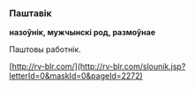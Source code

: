 ### Паштавік
**назоўнік, мужчынскі род, размоўнае**

Паштовы работнік.

<a rel="author">[http://rv-blr.com/](http://rv-blr.com/slounik.jsp?letterId=0&maskId=0&pageId=2272)</a>
